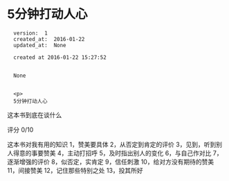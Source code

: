 
  # 5分钟打动人心

      version:  1
      created_at:  2016-01-22
      updated_at:  None

      created at 2016-01-22 15:27:52 


      None


      <p>
      5分钟打动人心
这本书到底在谈什么

评分
0/10

这本书对我有用的知识
1，赞美要具体 
2，从否定到肯定的评价 
3，见到，听到别人得意的事要赞美 
4，主动打招呼 
5，及时指出别人的变化 
6，与自己作对比 
7，逐渐增强的评价 
8，似否定，实肯定 
9，信任刺激 
10，给对方没有期待的赞美 
11，间接赞美 
12，记住那些特别之处 
13，投其所好
      </p>

  
